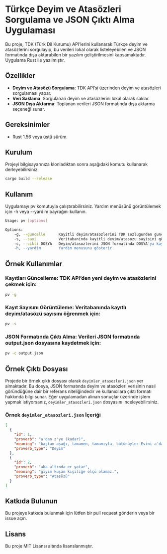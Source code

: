 # Türkçe Deyim ve Atasözleri Sorgulama ve JSON Çıktı Alma Uygulaması

Bu proje, TDK (Türk Dil Kurumu) API’lerini kullanarak Türkçe deyim ve atasözlerini sorgulayıp, bu verileri lokal olarak listeleyebilen ve JSON formatında dışa aktarabilen bir yazılım geliştirilmesini kapsamaktadır. Uygulama Rust ile yazılmıştır.

## Özellikler

- **Deyim ve Atasözü Sorgulama**: TDK API’si üzerinden deyim ve atasözleri sorgulaması yapar.
- **Veri Saklama**: Sorgulanan deyim ve atasözlerini lokal olarak saklar.
- **JSON Dışa Aktarma**: Toplanan verileri JSON formatında dışa aktarma seçeneği sunar.

## Gereksinimler

- Rust 1.56 veya üstü sürüm.

## Kurulum

Projeyi bilgisayarınıza klonladıktan sonra aşağıdaki komutu kullanarak derleyebilirsiniz:

```bash
cargo build --release
```

## Kullanım

Uygulamayı pv komutuyla çalıştırabilirsiniz. Yardım menüsünü görüntülemek için -h veya --yardim bayrağını kullanın.

```bash
Usage: pv [options]

Options:
    -g, --guncelle      Kayitli deyim/atasozlerini TDK sozlugunden gunceller.
    -s, --sayi          Veritabaninda kayitli deyim/atasozu sayisini gösterir.
    -c, --cikti DOSYA   Deyim/atasozlerini JSON formatinda DOSYA'ya kaydeder.
    -h, --yardim        Yardim menusunu gösterir.
```

## Örnek Kullanımlar

### Kayıtları Güncelleme: TDK API’den yeni deyim ve atasözlerini çekmek için:

```bash
pv -g
```

### Kayıt Sayısını Görüntüleme: Veritabanında kayıtlı deyim/atasözü sayısını öğrenmek için:

```bash
pv -s
```

### JSON Formatında Çıktı Alma: Verileri JSON formatında output.json dosyasına kaydetmek için:

```bash
pv -c output.json
```

## Örnek Çıktı Dosyası

Projede bir örnek çıktı dosyası olarak `deyimler_atasozleri.json` yer almaktadır. Bu dosya, JSON formatında deyim ve atasözleri verisinin nasıl göründüğüne dair bir referans niteliğindedir ve kullanıcılara çıktı formatı hakkında bilgi sunar. Eğer uygulamadan alınan sonuçlar üzerinde işlem yapmak istiyorsanız, `deyimler_atasozleri.json` dosyasını inceleyebilirsiniz.

### Örnek `deyimler_atasozleri.json` İçeriği

``` json
[
  {
    "id": 1,
    "proverb": "a'dan z'ye (kadar)",
    "meaning": "baştan aşağı, tamamen, tamamıyla, bütünüyle: Evini a'dan z'ye değiştirdi.",
    "proverb_type": "Deyim"
  },
  {
    "id": 2,
    "proverb": "aba altında er yatar",
    "meaning": "giyim kuşam kişiliğe ölçü olamaz.",
    "proverb_type": "Atasözü"
  }
]
```

## Katkıda Bulunun
Bu projeye katkıda bulunmak için lütfen bir pull request gönderin veya bir issue açın.

## Lisans
Bu proje MIT Lisansı altında lisanslanmıştır.
